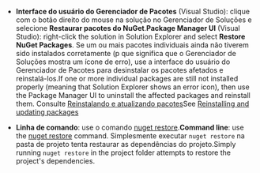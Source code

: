 - <span data-ttu-id="951bb-101">**Interface do usuário do Gerenciador de Pacotes** (Visual Studio): clique com o botão direito do mouse na solução no Gerenciador de Soluções e selecione **Restaurar pacotes do NuGet**.</span><span class="sxs-lookup"><span data-stu-id="951bb-101">**Package Manager UI** (Visual Studio): right-click the solution in Solution Explorer and select **Restore NuGet Packages**.</span></span> <span data-ttu-id="951bb-102">Se um ou mais pacotes individuais ainda não tiverem sido instalados corretamente (p que significa que o Gerenciador de Soluções mostra um ícone de erro), use a interface do usuário do Gerenciador de Pacotes para desinstalar os pacotes afetados e reinstalá-los.</span><span class="sxs-lookup"><span data-stu-id="951bb-102">If one or more individual packages are still not installed properly (meaning that Solution Explorer shows an error icon), then use the Package Manager UI to uninstall the affected packages and reinstall them.</span></span> <span data-ttu-id="951bb-103">Consulte [Reinstalando e atualizando pacotes](../Consume-Packages/Reinstalling-and-Updating-Packages.md)</span><span class="sxs-lookup"><span data-stu-id="951bb-103">See [Reinstalling and updating packages](../Consume-Packages/Reinstalling-and-Updating-Packages.md)</span></span>

- <span data-ttu-id="951bb-104">**Linha de comando**: use o comando [nuget restore](../tools/cli-ref-restore.md).</span><span class="sxs-lookup"><span data-stu-id="951bb-104">**Command line**: use the [nuget restore](../tools/cli-ref-restore.md) command.</span></span> <span data-ttu-id="951bb-105">Simplesmente executar `nuget restore` na pasta de projeto tenta restaurar as dependências do projeto.</span><span class="sxs-lookup"><span data-stu-id="951bb-105">Simply running `nuget restore` in the project folder attempts to restore the project's dependencies.</span></span>
